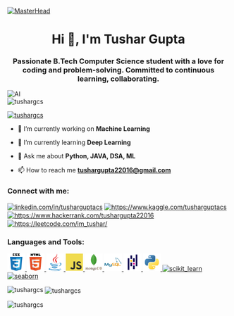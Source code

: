 [![MasterHead](https://as1.ftcdn.net/v2/jpg/02/21/97/86/1000_F_221978639_EyPBA9tuscYhW6rhaO5EiVzdG8hvQSgV.jpg)](https://tushargupta.io)
<h1 align="center">Hi 👋, I'm Tushar Gupta</h1>
<h3 align="center">Passionate B.Tech Computer Science student with a love for coding and problem-solving. Committed to continuous learning, collaborating.</h3>
<img align="right" alt="AI" width="600" src="https://incubator.ucf.edu/wp-content/uploads/2023/07/artificial-intelligence-new-technology-science-futuristic-abstract-human-brain-ai-technology-cpu-central-processor-unit-chipset-big-data-machine-learning-cyber-mind-domination-generative-ai-scaled-1.jpg">

<p align="left"> <img src="https://komarev.com/ghpvc/?username=tushargcs&label=Profile%20views&color=0e75b6&style=flat" alt="tushargcs" /> </p>


<p align="left"> <a href="https://github.com/ryo-ma/github-profile-trophy"><img src="https://github-profile-trophy.vercel.app/?username=tushargcs" alt="tushargcs" /></a> </p>


- 🔭 I’m currently working on **Machine Learning**

- 🌱 I’m currently learning **Deep Learning**

- 💬 Ask me about **Python, JAVA, DSA, ML**

- 📫 How to reach me **tushargupta22016@gmail.com**

<h3 align="left">Connect with me:</h3>
<p align="left">
<a href="https://linkedin.com/in/tusharguptacs" target="blank"><img align="center" src="https://raw.githubusercontent.com/rahuldkjain/github-profile-readme-generator/master/src/images/icons/Social/linked-in-alt.svg" alt="linkedin.com/in/tusharguptacs" height="30" width="40" /></a>
<a href="https://kaggle.com/tusharguptacs" target="blank"><img align="center" src="https://raw.githubusercontent.com/rahuldkjain/github-profile-readme-generator/master/src/images/icons/Social/kaggle.svg" alt="https://www.kaggle.com/tusharguptacs" height="30" width="40" /></a>
<a href="https://www.hackerrank.com/tushargupta22016" target="blank"><img align="center" src="https://raw.githubusercontent.com/rahuldkjain/github-profile-readme-generator/master/src/images/icons/Social/hackerrank.svg" alt="https://www.hackerrank.com/tushargupta22016" height="30" width="40" /></a>
<a href="https://www.leetcode.com/im_tushar/" target="blank"><img align="center" src="https://raw.githubusercontent.com/rahuldkjain/github-profile-readme-generator/master/src/images/icons/Social/leet-code.svg" alt="https://leetcode.com/im_tushar/" height="30" width="40" /></a>
</p>

<h3 align="left">Languages and Tools:</h3>
<p align="left"> <a href="https://www.w3schools.com/css/" target="_blank" rel="noreferrer"> <img src="https://raw.githubusercontent.com/devicons/devicon/master/icons/css3/css3-original-wordmark.svg" alt="css3" width="40" height="40"/> </a> <a href="https://www.w3.org/html/" target="_blank" rel="noreferrer"> <img src="https://raw.githubusercontent.com/devicons/devicon/master/icons/html5/html5-original-wordmark.svg" alt="html5" width="40" height="40"/> </a> <a href="https://www.java.com" target="_blank" rel="noreferrer"> <img src="https://raw.githubusercontent.com/devicons/devicon/master/icons/java/java-original.svg" alt="java" width="40" height="40"/> </a> <a href="https://developer.mozilla.org/en-US/docs/Web/JavaScript" target="_blank" rel="noreferrer"> <img src="https://raw.githubusercontent.com/devicons/devicon/master/icons/javascript/javascript-original.svg" alt="javascript" width="40" height="40"/> </a> <a href="https://www.mongodb.com/" target="_blank" rel="noreferrer"> <img src="https://raw.githubusercontent.com/devicons/devicon/master/icons/mongodb/mongodb-original-wordmark.svg" alt="mongodb" width="40" height="40"/> </a> <a href="https://www.mysql.com/" target="_blank" rel="noreferrer"> <img src="https://raw.githubusercontent.com/devicons/devicon/master/icons/mysql/mysql-original-wordmark.svg" alt="mysql" width="40" height="40"/> </a> <a href="https://pandas.pydata.org/" target="_blank" rel="noreferrer"> <img src="https://raw.githubusercontent.com/devicons/devicon/2ae2a900d2f041da66e950e4d48052658d850630/icons/pandas/pandas-original.svg" alt="pandas" width="40" height="40"/> </a> <a href="https://www.python.org" target="_blank" rel="noreferrer"> <img src="https://raw.githubusercontent.com/devicons/devicon/master/icons/python/python-original.svg" alt="python" width="40" height="40"/> </a> <a href="https://scikit-learn.org/" target="_blank" rel="noreferrer"> <img src="https://upload.wikimedia.org/wikipedia/commons/0/05/Scikit_learn_logo_small.svg" alt="scikit_learn" width="40" height="40"/> </a> <a href="https://seaborn.pydata.org/" target="_blank" rel="noreferrer"> <img src="https://seaborn.pydata.org/_images/logo-mark-lightbg.svg" alt="seaborn" width="40" height="40"/> </a> </p>

<p><img align="left" src="https://github-readme-stats.vercel.app/api/top-langs?username=tushargcs&show_icons=true&locale=en&layout=compact" alt="tushargcs" /></p>

<p>&nbsp;<img align="center" src="https://github-readme-stats.vercel.app/api?username=tushargcs&show_icons=true&locale=en" alt="tushargcs" /></p>

<p><img align="center" src="https://github-readme-streak-stats.herokuapp.com/?user=tushargcs&" alt="tushargcs" /></p>

